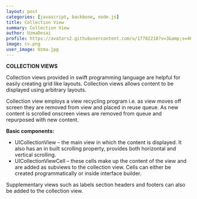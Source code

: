 ```yaml
---
layout: post
categories: [javascript, backbone, node.js]
title: Collection View
summary: Collection View
author: UzmaDesai
profile: https://avatars2.githubusercontent.com/u/17782218?v=3&amp;s=460
image: cv.png
user_image: Uzma.jpg
---
```


**COLLECTION VIEWS**

Collection views  provided in swift programming language are helpful for easily creating grid like layouts. Collection views allows content to be displayed using arbitrary layouts.

Collection view employs a view recycling program i.e. as view moves off screen they are removed from view and placed in reuse queue. As new content is scrolled onscreen  views are removed from queue and repurposed with new content.

**Basic components:**

- UICollectionView – the main view in which the content is displayed. It also has an in built scrolling property, provides both horizontal and vertical scrolling.
- UICollectionViewCell – these cells make up the content of the view and are added as subviews to the collection view. Cells can either be created programmatically or inside interface builder.

Supplementary views such as labels section headers and footers can also be added to the collection view.
